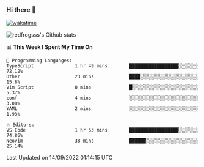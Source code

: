 ### Hi there 👋

[![wakatime](https://wakatime.com/badge/user/2cbd8003-b8b8-4565-92d7-ad9c23ff1846.svg)](https://wakatime.com/@2cbd8003-b8b8-4565-92d7-ad9c23ff1846)

<img src="https://github-readme-stats.vercel.app/api?username=redfrogsss&show_icons=true" alt="redfrogsss's Github stats"></img>

<!--START_SECTION:waka-->
📊 **This Week I Spent My Time On** 

```text
💬 Programming Languages: 
TypeScript               1 hr 49 mins        ██████████████████░░░░░░░   72.12% 
Other                    23 mins             ████░░░░░░░░░░░░░░░░░░░░░   15.8% 
Vim Script               8 mins              █░░░░░░░░░░░░░░░░░░░░░░░░   5.37% 
conf                     4 mins              ░░░░░░░░░░░░░░░░░░░░░░░░░   3.08% 
YAML                     2 mins              ░░░░░░░░░░░░░░░░░░░░░░░░░   1.93%

🔥 Editors: 
VS Code                  1 hr 53 mins        ██████████████████░░░░░░░   74.86% 
Neovim                   38 mins             ██████░░░░░░░░░░░░░░░░░░░   25.14%

```


 Last Updated on 14/09/2022 01:14:15 UTC
<!--END_SECTION:waka-->
